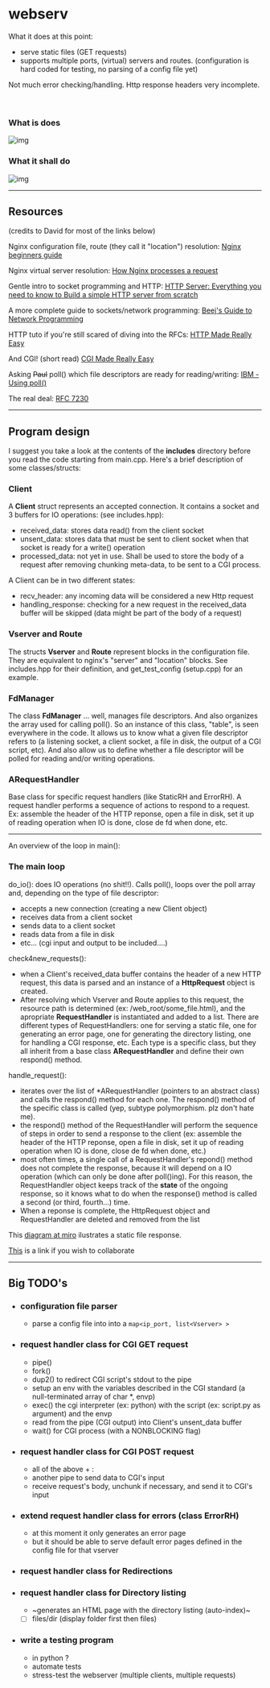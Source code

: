 # webserv

What it does at this point:

- serve static files (GET requests)
- supports multiple ports, (virtual) servers and routes. (configuration is hard coded for testing, no parsing of a config file yet)

Not much error checking/handling. Http response headers very incomplete.
<br>
<br>
<br>

### What is does

![img](web_root/imgs/get_static.png)

### What it shall do

![img](web_root/imgs/all.png)

-------------------

## Resources

(credits to David for most of the links below)

Nginx configuration file,
 route (they call it "location") resolution:
[Nginx beginners guide](https://nginx.org/en/docs/beginners_guide.html)

Nginx virtual server resolution:
[How Nginx processes a request](https://nginx.org/en/docs/http/request_processing.html)

Gentle intro to socket programming and HTTP:
[HTTP Server: Everything you need to know to Build a simple HTTP server from scratch](https://medium.com/from-the-scratch/http-server-what-do-you-need-to-know-to-build-a-simple-http-server-from-scratch-d1ef8945e4fa)

A more complete guide to sockets/network programming:
[Beej's Guide to Network Programming](https://beej.us/guide/bgnet/html/)

HTTP tuto if you're still scared of diving into the RFCs:
[HTTP Made Really Easy](https://www.jmarshall.com/easy/http/)

And CGI! (short read)
[CGI Made Really Easy](https://www.jmarshall.com/easy/cgi/)

Asking ~~Paul~~ poll() which file descriptors are ready for reading/writing:
[IBM - Using poll()](https://www.ibm.com/docs/en/i/7.2?topic=designs-using-poll-instead-select)

The real deal:
[RFC 7230](https://datatracker.ietf.org/doc/html/rfc7230)

------------------------

## Program design

I suggest you take a look at the contents of the **includes** directory before you read the code starting from main.cpp. Here's a brief description of some classes/structs:

### Client

A **Client** struct represents an accepted connection. It contains a socket and 3 buffers for IO operations: (see includes.hpp):

- received_data: stores data read() from the client socket
- unsent_data: stores data that must be sent to client socket when that socket is ready for a write() operation
- processed_data: not yet in use. Shall be used to store the body of a request after removing chunking meta-data, to be sent to a CGI process.

A Client can be in two different states:

- recv_header: any incoming data will be considered a new Http request
- handling_response: checking for a new request in the received_data buffer will be skipped (data might be part of the body of a request)

### Vserver and Route

The structs **Vserver** and **Route** represent blocks in the configuration file. They are equivalent to nginx's "server" and "location" blocks. See includes.hpp for their definition, and get_test_config (setup.cpp) for an example.

### FdManager

The class **FdManager** ... well, manages file descriptors. And also organizes the array used for calling poll(). So an instance of this class, "table", is seen everywhere in the code. It allows us to know what a given file descriptor refers to (a listening socket, a client socket, a file in disk, the output of a CGI script, etc). And also allow us to define whether a file descriptor will be polled for reading and/or writing operations.

### ARequestHandler

Base class for specific request handlers (like StaticRH and ErrorRH). A request handler performs a sequence of actions to respond to a request. Ex: assemble the header of the HTTP reponse, open a file in disk, set it up of reading operation when IO is done, close de fd when done, etc.

-----------------------------
An overview of the loop in main():

### The main loop

do_io(): does IO operations (no shit!!). Calls poll(), loops over the poll array and, depending on the type of file descriptor:

- accepts a new connection (creating a new Client object)
- receives data from a client socket
- sends data to a client socket
- reads data from a file in disk
- etc... (cgi input and output to be included....)

check4new_requests():

- when a Client's received_data buffer contains the header of a new HTTP request, this data is parsed and an instance of a **HttpRequest** object is created.
- After resolving which Vserver and Route applies to this request, the resource path is determined (ex: /web_root/some_file.html), and the apropriate **RequestHandler** is instantiated and added to a list. There are different types of RequestHandlers: one for serving a static file, one for generating an error page, one for generating the directory listing, one for handling a CGI response, etc. Each type is a specific class, but they all inherit from a base class **ARequestHandler** and define their own respond() method.

handle_request():

- iterates over the list of *ARequestHandler (pointers to an abstract class) and calls the respond() method for each one. The respond() method of the specific class is called (yep, subtype polymorphism. plz don't hate me).
- the respond() method of the RequestHandler will perform the sequence of steps in order to send a response to the client (ex: assemble the header of the HTTP reponse, open a file in disk, set it up of reading operation when IO is done, close de fd when done, etc.)
- most often times, a single call of a RequestHandler's repond() method does not complete the response, because it will depend on a IO operation (which can only be done after poll()ing). For this reason, the RequestHandler object keeps track of the **state** of the ongoing response, so it knows what to do when the response() method is called a second (or third, fourth...) time.
- When a reponse is complete, the HttpRequest object and RequestHandler are deleted and removed from the list

This [diagram at miro](https://miro.com/app/board/uXjVOPebVU8=/?invite_link_id=956792833423) ilustrates a static file response.

[This](https://miro.com/welcomeonboard/MUJub3YwcDIwUkZMd3Eyb1FhdWUxN3NGeENrd0tGQUh4Q3Z6SHdJcnI4ek5zMThNUDJzejJEaHd3QVZ1a2dVc3wzNDU4NzY0NTE4MjMwNTU0NTUz?invite_link_id=398884532576) is a link if you wish to collaborate

------------

## Big TODO's

- ### configuration file parser

  - parse a config file into into a ``` map<ip_port, list<Vserver> > ```

- ### request handler class for CGI GET request

  - pipe()
  - fork()
  - dup2() to redirect CGI script's stdout to the pipe
  - setup an env with the variables described in the CGI standard (a null-terminated array of char *, envp)
  - exec() the cgi interpreter (ex: python) with the script (ex: script.py as argument) and the envp
  - read from the pipe (CGI output) into Client's unsent_data buffer
  - wait() for CGI process (with a NONBLOCKING flag)

- ### request handler class for CGI POST request

  - all of the above + :
  - another pipe to send data to CGI's input
  - receive request's body, unchunk if necessary, and send it to CGI's input

- ### extend request handler class for errors (class ErrorRH)

  - at this moment it only generates an error page
  - but it should be able to serve default error pages defined in the config file for that vserver

- ### request handler class for Redirections

- ### request handler class for Directory listing

  - ~generates an HTML page with the directory listing (auto-index)~
  - [ ] files/dir (display folder first then files)

- ### write a testing program

  - in python ?
  - automate tests
  - stress-test the webserver (multiple clients, multiple requests)

